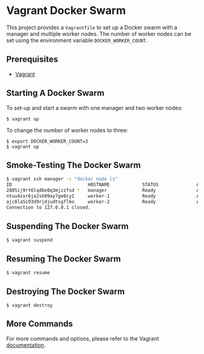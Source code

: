 # Vagrant Docker Swarm

This project provides a `Vagrantfile` to set up a Docker swarm with a manager and multiple worker nodes.
The number of worker nodes can be set using the environment variable `DOCKER_WORKER_COUNT`.

## Prerequisites

+ [Vagrant](https://www.vagrantup.com)

## Starting A Docker Swarm

To set-up and start a swarm with one manager and two worker nodes:

    $ vagrant up 

To change the number of worker nodes to three:

    $ export DOCKER_WORKER_COUNT=3 
    $ vagrant up

## Smoke-Testing The Docker Swarm 

```bash
$ vagrant ssh manager -c "docker node ls"
ID                            HOSTNAME            STATUS              AVAILABILITY        MANAGER STATUS      ENGINE VERSION
2805ij9rt6lqd6e8q3mjzzfsd *   manager             Ready               Active              Leader              18.09.3
ntuu4zxr6ja2sk09ay7ge0cy1     worker-1            Ready               Active                                  18.09.3
ajc8la5i93d9rjdjudtsgfl6o     worker-2            Ready               Active                                  18.09.3
Connection to 127.0.0.1 closed.
```

## Suspending The Docker Swarm

    $ vagrant suspend

## Resuming The Docker Swarm

    $ vagrant resume

## Destroying The Docker Swarm

    $ vagrant destroy

## More Commands

For more commands and options, please refer to the Vagrant [documentation](https://www.vagrantup.com/docs/cli/).
